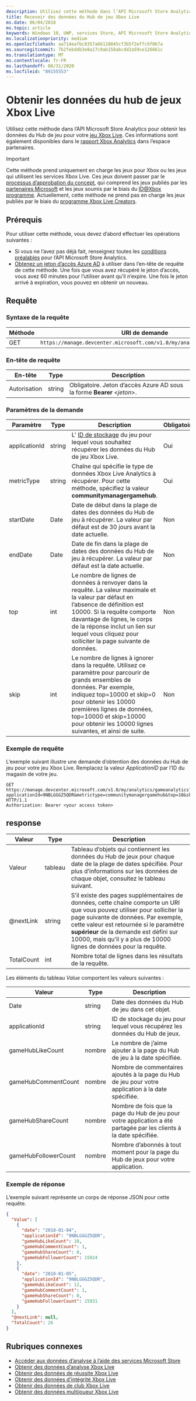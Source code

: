 ```yaml
---
description: Utilisez cette méthode dans l’API Microsoft Store Analytics pour accéder aux données du Hub de jeu Xbox Live.
title: Recevoir des données du Hub de jeu Xbox Live
ms.date: 06/04/2018
ms.topic: article
keywords: Windows 10, UWP, services Store, API Microsoft Store Analytics, Xbox Live Analytics, Game hubs
ms.localizationpriority: medium
ms.openlocfilehash: aa714eafbc8357a66128045cf3b5f2effc9f067a
ms.sourcegitcommit: 7b2febddb3e8a17c9ab158abcdd2a59ce126661c
ms.translationtype: MT
ms.contentlocale: fr-FR
ms.lasthandoff: 08/31/2020
ms.locfileid: "89155553"
---
```

# <a name="get-xbox-live-game-hub-data"></a>Obtenir les données du hub de jeux Xbox Live


Utilisez cette méthode dans l’API Microsoft Store Analytics pour obtenir les données du Hub de jeu pour votre [jeu Xbox Live](/gaming/xbox-live/index.md). Ces informations sont également disponibles dans le [rapport Xbox Analytics](../publish/xbox-analytics-report.md) dans l’espace partenaires.

> [!IMPORTANT]
> Cette méthode prend uniquement en charge les jeux pour Xbox ou les jeux qui utilisent les services Xbox Live. Ces jeux doivent passer par le [processus d’approbation du concept](../gaming/concept-approval.md), qui comprend les jeux publiés par les [partenaires Microsoft](/gaming/xbox-live/developer-program-overview.md#microsoft-partners) et les jeux soumis par le biais du [ ID@Xbox programme](/gaming/xbox-live/developer-program-overview.md#id). Actuellement, cette méthode ne prend pas en charge les jeux publiés par le biais du [programme Xbox Live Creators](/gaming/xbox-live/get-started-with-creators/get-started-with-xbox-live-creators.md).

## <a name="prerequisites"></a>Prérequis

Pour utiliser cette méthode, vous devez d’abord effectuer les opérations suivantes :

* Si vous ne l’avez pas déjà fait, renseignez toutes les [conditions préalables](access-analytics-data-using-windows-store-services.md#prerequisites) pour l’API Microsoft Store Analytics.
* [Obtenez un jeton d’accès Azure AD](access-analytics-data-using-windows-store-services.md#obtain-an-azure-ad-access-token) à utiliser dans l’en-tête de requête de cette méthode. Une fois que vous avez récupéré le jeton d’accès, vous avez 60 minutes pour l’utiliser avant qu’il n’expire. Une fois le jeton arrivé à expiration, vous pouvez en obtenir un nouveau.

## <a name="request"></a>Requête


### <a name="request-syntax"></a>Syntaxe de la requête

| Méthode | URI de demande       |
|--------|----------------------|
| GET    | ```https://manage.devcenter.microsoft.com/v1.0/my/analytics/gameanalytics``` |


### <a name="request-header"></a>En-tête de requête

| En-tête        | Type   | Description                                                                 |
|---------------|--------|-----------------------------------------------------------------------------|
| Autorisation | string | Obligatoire. Jeton d’accès Azure AD sous la forme **Bearer** &lt;*jeton*&gt;. |


### <a name="request-parameters"></a>Paramètres de la demande

| Paramètre        | Type   |  Description      |  Obligatoire  
|---------------|--------|---------------|------|
| applicationId | string | L' [ID de stockage](in-app-purchases-and-trials.md#store-ids) du jeu pour lequel vous souhaitez récupérer les données du Hub de jeu Xbox Live.  |  Oui  |
| metricType | string | Chaîne qui spécifie le type de données Xbox Live Analytics à récupérer. Pour cette méthode, spécifiez la valeur **communitymanagergamehub**.  |  Oui  |
| startDate | Date | Date de début dans la plage de dates des données du Hub de jeu à récupérer. La valeur par défaut est de 30 jours avant la date actuelle. |  Non  |
| endDate | Date | Date de fin dans la plage de dates des données du Hub de jeu à récupérer. La valeur par défaut est la date actuelle. |  Non  |
| top | int | Le nombre de lignes de données à renvoyer dans la requête. La valeur maximale et la valeur par défaut en l’absence de définition est 10000. Si la requête comporte davantage de lignes, le corps de la réponse inclut un lien sur lequel vous cliquez pour solliciter la page suivante de données. |  Non  |
| skip | int | Le nombre de lignes à ignorer dans la requête. Utilisez ce paramètre pour parcourir de grands ensembles de données. Par exemple, indiquez top=10000 et skip=0 pour obtenir les 10000 premières lignes de données, top=10000 et skip=10000 pour obtenir les 10000 lignes suivantes, et ainsi de suite. |  Non  |


### <a name="request-example"></a>Exemple de requête

L’exemple suivant illustre une demande d’obtention des données du Hub de jeu pour votre jeu Xbox Live. Remplacez la valeur *ApplicationID* par l’ID du magasin de votre jeu.

```syntax
GET https://manage.devcenter.microsoft.com/v1.0/my/analytics/gameanalytics?applicationId=9NBLGGGZ5QDR&metrictype=communitymanagergamehub&top=10&skip=0 HTTP/1.1
Authorization: Bearer <your access token>
```

## <a name="response"></a>response


| Valeur      | Type   | Description                  |
|------------|--------|-------------------------------------------------------|
| Valeur      | tableau  | Tableau d’objets qui contiennent les données du Hub de jeux pour chaque date de la plage de dates spécifiée. Pour plus d’informations sur les données de chaque objet, consultez le tableau suivant.                                                                                                                      |
| @nextLink  | string | S’il existe des pages supplémentaires de données, cette chaîne comporte un URI que vous pouvez utiliser pour solliciter la page suivante de données. Par exemple, cette valeur est retournée si le paramètre **supérieur** de la demande est défini sur 10000, mais qu’il y a plus de 10000 lignes de données pour la requête. |
| TotalCount | int    | Nombre total de lignes dans les résultats de la requête.  |


Les éléments du tableau *Value* comportent les valeurs suivantes :

| Valeur               | Type   | Description                           |
|---------------------|--------|-------------------------------------------|
| Date                | string | Date des données du Hub de jeu dans cet objet. |
| applicationId       | string | ID de stockage du jeu pour lequel vous récupérez les données du Hub de jeux.     |
| gameHubLikeCount     | nombre |   Le nombre de j’aime ajouter à la page du Hub de jeu à la date spécifiée.   |
| gameHubCommentCount          | nombre |  Nombre de commentaires ajoutés à la page du Hub de jeu pour votre application à la date spécifiée.  |
| gameHubShareCount           | nombre | Nombre de fois que la page du Hub de jeu pour votre application a été partagée par les clients à la date spécifiée.   |
| gameHubFollowerCount          | nombre | Nombre d’abonnés à tout moment pour la page du Hub de jeux pour votre application.   |


### <a name="response-example"></a>Exemple de réponse

L’exemple suivant représente un corps de réponse JSON pour cette requête.

```json
{
  "Value": [
    {
      "date": "2018-01-04",
      "applicationId": "9NBLGGGZ5QDR",
      "gameHubLikeCount": 10,
      "gameHubCommentCount": 1,
      "gameHubShareCount": 0,
      "gameHubFollowerCount": 15924
    },
    {
      "date": "2018-01-05",
      "applicationId": "9NBLGGGZ5QDR",
      "gameHubLikeCount": 12,
      "gameHubCommentCount": 1,
      "gameHubShareCount": 0,
      "gameHubFollowerCount": 15931
    }
  ],
  "@nextLink": null,
  "TotalCount": 26
}
```

## <a name="related-topics"></a>Rubriques connexes

* [Accéder aux données d’analyse à l’aide des services Microsoft Store](access-analytics-data-using-windows-store-services.md)
* [Obtenir des données d’analyse Xbox Live](get-xbox-live-analytics.md)
* [Obtenir des données de réussite Xbox Live](get-xbox-live-achievements-data.md)
* [Obtenir des données d’intégrité Xbox Live](get-xbox-live-health-data.md)
* [Obtenir des données de club Xbox Live](get-xbox-live-club-data.md)
* [Obtenir des données multijoueur Xbox Live](get-xbox-live-multiplayer-data.md)